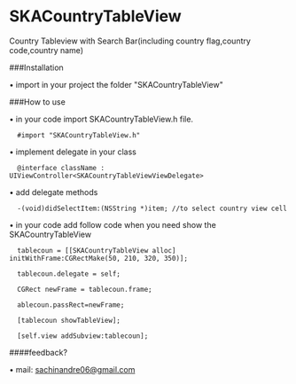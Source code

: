 # SKACountryTableView

Country Tableview with Search Bar(including country flag,country code,country name)

###Installation

•  import in your project the folder "SKACountryTableView"

###How to use

•  in your code import SKACountryTableView.h file.

      #import "SKACountryTableView.h"

•  implement delegate in your class

      @interface className : UIViewController<SKACountryTableViewViewDelegate>

•  add delegate methods

      -(void)didSelectItem:(NSString *)item; //to select country view cell

•  in your code add follow code when you need show the SKACountryTableView

      tablecoun = [[SKACountryTableView alloc] initWithFrame:CGRectMake(50, 210, 320, 350)];
    
      tablecoun.delegate = self;
    
      CGRect newFrame = tablecoun.frame;
    
      ablecoun.passRect=newFrame;
    
      [tablecoun showTableView];
    
      [self.view addSubview:tablecoun];

####feedback?

•	mail: sachinandre06@gmail.com
